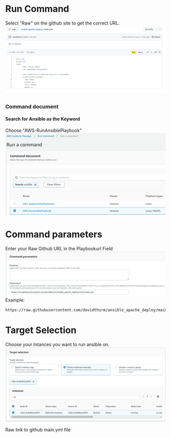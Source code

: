 # Run Command


Select "Raw" on the github site to get the correct URL.
![image info](/images/run_command_image_4.png)

### Command document
#### Search for Ansible as the Keyword
Choose "AWS-RunAnsiblePlaybook"
![image info](/images/run_command_image_1.png)


# Command parameters
Enter your Raw Github URL in the Playbookurl Field
![image info](/images/run_command_image_2.png)
Example:
```
https://raw.githubusercontent.com/davidthurm/ansible_apache_deploy/main/main.yml
```

# Target Selection
Choose your Intances you want to run ansible on.
![image info](/images/run_command_image_3.png)

Raw link to github main.yml file

